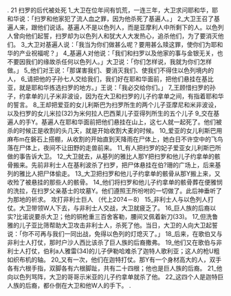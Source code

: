 . 21 
扫罗的后代被处死 
1_大卫在位年间有饥荒，一连三年，大卫求问耶和华，耶和华说：「扫罗和他家犯了流人血之罪，因为他杀死了基遍人。」 2_大卫王召了基遍人来，跟他们说话。基遍人不是以色列人，而是亚摩利人中所剩下的人。以色列人曾向他们起誓，扫罗却为以色列人和犹大人大发热心，追杀他们，为了要消灭他们。 3_大卫对基遍人说：「我当为你们做甚么呢？要用甚么赎这罪，使你们为耶和华的产业祝福呢？」 4_基遍人对他说：「我们和扫罗以及他家的事与金银无关，也不要因我们的缘故杀任何以色列人。」大卫说：「你们怎样说，我就为你们怎样做。」 5_他们对王说：「那谋害我们、要消灭我们、使我们不得住以色列境内的人， 6_请把他的子孙七人交给我们，我们好在耶和华面前，把他们悬挂在基比亚，就是耶和华拣选扫罗的地方。」王说：「我必交给你们。」 
7_王顾惜扫罗的孙子，约拿单的儿子米非波设，因为在大卫和扫罗的儿子约拿单之间，有指着耶和华的誓言。 8_王却把爱亚的女儿利斯巴为扫罗所生的两个儿子亚摩尼和米非波设，以及扫罗的女儿米拉(32)为米何拉人巴西莱儿子亚得列所生的五个儿子 9_交在基遍人的手Y。基遍人在耶和华面前把他们悬挂在山上，这七人就一起死了。他们被杀的时候正是收割的头几天，就是开始收割大麦的时候。 
10_爱亚的女儿利斯巴用麻布m在磐石上搭棚，从收割的开始直到天降雨在尸体上，她白日不许空中的飞鸟落在尸体上，夜间不让田野的走兽前来。 11_有人把扫罗的妃子爱亚女儿利斯巴所做的事告诉大卫。 12_大卫就去，从基列的雅比人那Y把扫罗和他儿子约拿单的骸骨搬来。先前非利士人在基利波杀了扫罗，把尸体悬挂在伯?珊的广场上，后来基列的雅比人把尸体偷走。 13_大卫把扫罗和他儿子约拿单的骸骨从那Y搬上来，又收殓了被悬挂的那些人的骸骨。 14_他们将扫罗和他儿子约拿单的骸骨葬在便雅悯的洗拉，在扫罗父亲基士的坟墓Y。他们遵照王所吩咐的一切做了。此后神垂听了为那地的祈求。 
攻打非利士巨人 
（代上20?4－8） 
15_非利士人与以色列人打仗。大卫带领W人下去，与非利士人交战，大卫就疲乏了。 16_巨人族的后裔以实?比诺说要杀大卫；他的铜枪重三百舍客勒，腰间又佩着新刀(33)。 17_但洗鲁雅的儿子亚比筛帮助大卫攻击非利士人，杀死了他。当日，大卫的人向大卫起誓说：「你不可再与我们一同出战，免得以色列的灯熄灭了。」 
18_后来，在歌伯又与非利士人打仗，那时户沙人西比该杀了巨人族的后裔撒弗。 19_他们又在歌伯与非利士人打仗，伯利a人雅雷(34)的儿子伊勒哈难杀了迦特人歌利亚；这人的枪U粗如织布机的轴。 20_又有一次，他们在迦特打仗。那Y有一个身材高大的人，双手各有六根手指，双脚各有六根脚趾，共有二十四根；他也是巨人族的后裔。 21_他向以色列骂阵，大卫的哥哥示米亚的儿子约拿单就杀了他。 22_这四个人是迦特巨人族的后裔，都仆倒在大卫和他W人的手下。 
  .
